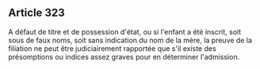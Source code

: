 Article 323
----
A défaut de titre et de possession d'état, ou si l'enfant a été inscrit, soit
sous de faux noms, soit sans indication du nom de la mère, la preuve de la
filiation ne peut être judiciairement rapportée que s'il existe des présomptions
ou indices assez graves pour en déterminer l'admission.
